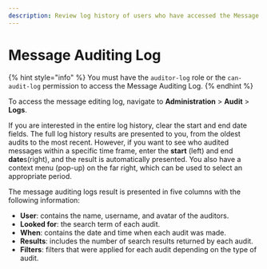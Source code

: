 ```yaml
---
description: Review log history of users who have accessed the Message Auditing Panel.
---
```


# Message Auditing Log

{% hint style="info" %}
You must have the `auditor-log` role or the `can-audit-log` permission to access the Message Auditing Log.
{% endhint %}

To access the message editing log, navigate to **Administration** > **Audit** > **Logs**.

If you are interested in the entire log history, clear the start and end date fields. The full log history results are presented to you, from the oldest audits to the most recent. However, if you want to see who audited messages within a specific time frame, enter the **start** (left) and end **date**s(right), and the result is automatically presented. You also have a context menu (pop-up) on the far right, which can be used to select an appropriate period.&#x20;

The message auditing logs result is presented in five columns with the following information:

* **User**: contains the name, username, and avatar of the auditors.
* **Looked for**: the search term of each audit.
* **When**: contains the date and time when each audit was made.
* **Results**: includes the number of search results returned by each audit.
* **Filters**: filters that were applied for each audit depending on the type of audit.
